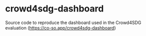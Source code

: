 # crowd4sdg-dashboard
Source code to reproduce the dashboard used in the Crowd4SDG evaluation (https://co-so.app/crowd4sdg-dashboard)
